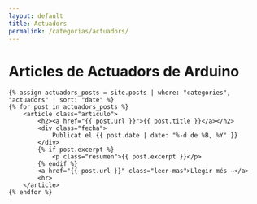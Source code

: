 ```yaml
---
layout: default
title: Actuadors
permalink: /categorias/actuadors/
---
```


<div class="blog-container">
    <h1>Articles de Actuadors de Arduino</h1>

    {% assign actuadors_posts = site.posts | where: "categories", "actuadors" | sort: "date" %}
    {% for post in actuadors_posts %}
        <article class="articulo">
            <h2><a href="{{ post.url }}">{{ post.title }}</a></h2>
            <div class="fecha">
                Publicat el {{ post.date | date: "%-d de %B, %Y" }}
            </div>
            {% if post.excerpt %}
                <p class="resumen">{{ post.excerpt }}</p>
            {% endif %}
            <a href="{{ post.url }}" class="leer-mas">Llegir més →</a>
            <hr>
        </article>
    {% endfor %}
</div>

